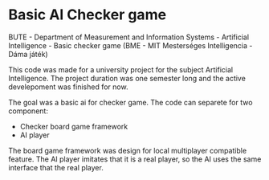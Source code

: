 Basic AI Checker game
=======
BUTE - Department of Measurement and Information Systems - Artificial Intelligence - Basic checker game
(BME - MIT Mesterséges Intelligencia - Dáma játék)

This code was made for a university project for the subject Artificial Intelligence. The project duration was one semester long and the active develepoment was finished for now.

The goal was a basic ai for checker game. The code can separete for two component:
 * Checker board game framework
 * AI player
 
The board game framework was design for local multiplayer compatible feature. The AI player imitates that it is a real player, so the AI uses the same interface that the real player.
